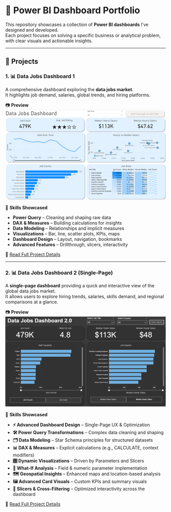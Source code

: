 # 📂 Power BI Dashboard Portfolio

This repository showcases a collection of **Power BI dashboards** I’ve designed and developed.  
Each project focuses on solving a specific business or analytical problem, with clear visuals and actionable insights.

---

## 📌 Projects

### 1. 📊 Data Jobs Dashboard 1
A comprehensive dashboard exploring the **data jobs market**.  
It highlights job demand, salaries, global trends, and hiring platforms.

📷 **Preview**  
![Dashboard Preview](./Images/dashboard_page1.png)

🔧 **Skills Showcased**  
- **Power Query** – Cleaning and shaping raw data  
- **DAX & Measures** – Building calculations for insights  
- **Data Modeling** – Relationships and implicit measures  
- **Visualizations** – Bar, line, scatter plots, KPIs, maps  
- **Dashboard Design** – Layout, navigation, bookmarks  
- **Advanced Features** – Drillthrough, slicers, interactivity  

🔗 [Read Full Project Details](./Data_job_projects/README.md)

---

### 2. 📊 Data Jobs Dashboard 2 (Single-Page)
A **single-page dashboard** providing a quick and interactive view of the global data jobs market.  
It allows users to explore hiring trends, salaries, skills demand, and regional comparisons at a glance.

📷 **Preview**  
![Dashboard Preview](./Images/dashboard2_page1.png)

🔧 **Skills Showcased**  
- **⚡ Advanced Dashboard Design** – Single-Page UX & Optimization  
- **🛠 Power Query Transformations** – Complex data cleaning and shaping  
- **🗂 Data Modeling** – Star Schema principles for structured datasets  
- **📊 DAX & Measures** – Explicit calculations (e.g., CALCULATE, context modifiers)  
- **🎛 Dynamic Visualizations** – Driven by Parameters and Slicers  
- **🎯 What-If Analysis** – Field & numeric parameter implementation  
- **🗺 Geospatial Insights** – Enhanced maps and location-based analysis  
- **🖼 Advanced Card Visuals** – Custom KPIs and summary visuals  
- **🔄 Slicers & Cross-Filtering** – Optimized interactivity across the dashboard  

🔗 [Read Full Project Details](./Data_job_projects_2/README.md)
